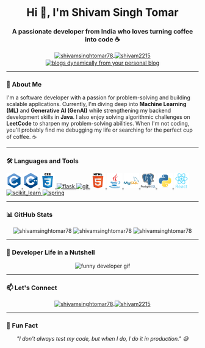 <h1 align="center">Hi 👋, I'm Shivam Singh Tomar</h1>
<h3 align="center">A passionate developer from India who loves turning coffee into code ☕</h3>

<p align="center">
  <a href="https://www.leetcode.com/shivamsinghtomar78" target="blank">
    <img align="center" src="https://raw.githubusercontent.com/rahuldkjain/github-profile-readme-generator/master/src/images/icons/Social/leet-code.svg" alt="shivamsinghtomar78" height="30" width="40" />
  </a>
  <a href="https://discord.gg/shivam2215" target="blank">
    <img align="center" src="https://raw.githubusercontent.com/rahuldkjain/github-profile-readme-generator/master/src/images/icons/Social/discord.svg" alt="shivam2215" height="30" width="40" />
  </a>
  <a href="/blogs dynamically from your personal blog" target="blank">
    <img align="center" src="https://raw.githubusercontent.com/rahuldkjain/github-profile-readme-generator/master/src/images/icons/Social/rss.svg" alt="blogs dynamically from your personal blog" height="30" width="40" />
  </a>
</p>

---

### 🚀 About Me
I'm a software developer with a passion for problem-solving and building scalable applications. Currently, I'm diving deep into **Machine Learning (ML)** and **Generative AI (GenAI)** while strengthening my backend development skills in **Java**. I also enjoy solving algorithmic challenges on **LeetCode** to sharpen my problem-solving abilities. When I'm not coding, you'll probably find me debugging my life or searching for the perfect cup of coffee. ☕

---

### 🛠️ Languages and Tools
<p align="left">
  <a href="https://www.cprogramming.com/" target="_blank" rel="noreferrer">
    <img src="https://raw.githubusercontent.com/devicons/devicon/master/icons/c/c-original.svg" alt="c" width="40" height="40"/>
  </a>
  <a href="https://www.w3schools.com/cpp/" target="_blank" rel="noreferrer">
    <img src="https://raw.githubusercontent.com/devicons/devicon/master/icons/cplusplus/cplusplus-original.svg" alt="cplusplus" width="40" height="40"/>
  </a>
  <a href="https://www.w3schools.com/css/" target="_blank" rel="noreferrer">
    <img src="https://raw.githubusercontent.com/devicons/devicon/master/icons/css3/css3-original-wordmark.svg" alt="css3" width="40" height="40"/>
  </a>
  <a href="https://flask.palletsprojects.com/" target="_blank" rel="noreferrer">
    <img src="https://www.vectorlogo.zone/logos/pocoo_flask/pocoo_flask-icon.svg" alt="flask" width="40" height="40"/>
  </a>
  <a href="https://git-scm.com/" target="_blank" rel="noreferrer">
    <img src="https://www.vectorlogo.zone/logos/git-scm/git-scm-icon.svg" alt="git" width="40" height="40"/>
  </a>
  <a href="https://www.w3.org/html/" target="_blank" rel="noreferrer">
    <img src="https://raw.githubusercontent.com/devicons/devicon/master/icons/html5/html5-original-wordmark.svg" alt="html5" width="40" height="40"/>
  </a>
  <a href="https://www.java.com" target="_blank" rel="noreferrer">
    <img src="https://raw.githubusercontent.com/devicons/devicon/master/icons/java/java-original.svg" alt="java" width="40" height="40"/>
  </a>
  <a href="https://www.mysql.com/" target="_blank" rel="noreferrer">
    <img src="https://raw.githubusercontent.com/devicons/devicon/master/icons/mysql/mysql-original-wordmark.svg" alt="mysql" width="40" height="40"/>
  </a>
  <a href="https://www.postgresql.org" target="_blank" rel="noreferrer">
    <img src="https://raw.githubusercontent.com/devicons/devicon/master/icons/postgresql/postgresql-original-wordmark.svg" alt="postgresql" width="40" height="40"/>
  </a>
  <a href="https://www.python.org" target="_blank" rel="noreferrer">
    <img src="https://raw.githubusercontent.com/devicons/devicon/master/icons/python/python-original.svg" alt="python" width="40" height="40"/>
  </a>
  <a href="https://reactjs.org/" target="_blank" rel="noreferrer">
    <img src="https://raw.githubusercontent.com/devicons/devicon/master/icons/react/react-original-wordmark.svg" alt="react" width="40" height="40"/>
  </a>
  <a href="https://scikit-learn.org/" target="_blank" rel="noreferrer">
    <img src="https://upload.wikimedia.org/wikipedia/commons/0/05/Scikit_learn_logo_small.svg" alt="scikit_learn" width="40" height="40"/>
  </a>
  <a href="https://spring.io/" target="_blank" rel="noreferrer">
    <img src="https://www.vectorlogo.zone/logos/springio/springio-icon.svg" alt="spring" width="40" height="40"/>
  </a>
</p>

---

### 📊 GitHub Stats
<p align="center">
  <img align="center" src="https://github-readme-stats.vercel.app/api/top-langs?username=shivamsinghtomar78&show_icons=true&locale=en&layout=compact" alt="shivamsinghtomar78" />
  <img align="center" src="https://github-readme-stats.vercel.app/api?username=shivamsinghtomar78&show_icons=true&locale=en" alt="shivamsinghtomar78" />
  <img align="center" src="https://github-readme-streak-stats.herokuapp.com/?user=shivamsinghtomar78&" alt="shivamsinghtomar78" />
</p>

---

### 🎥 Developer Life in a Nutshell
<p align="center">
  <img src="https://media.giphy.com/media/LmNwrBhejkK9EFP504/giphy.gif" alt="funny developer gif" width="400"/>
</p>

---

### 📫 Let's Connect
<p align="center">
  <a href="https://www.leetcode.com/shivamsinghtomar78" target="blank">
    <img align="center" src="https://raw.githubusercontent.com/rahuldkjain/github-profile-readme-generator/master/src/images/icons/Social/leet-code.svg" alt="shivamsinghtomar78" height="30" width="40" />
  </a>
  <a href="https://discord.gg/shivam2215" target="blank">
    <img align="center" src="https://raw.githubusercontent.com/rahuldkjain/github-profile-readme-generator/master/src/images/icons/Social/discord.svg" alt="shivam2215" height="30" width="40" />
  </a>
</p>

---

### 💬 Fun Fact
<p align="center">
  <em>"I don't always test my code, but when I do, I do it in production." 😅</em>
</p>
